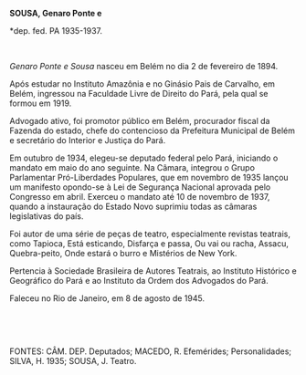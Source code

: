 **SOUSA, Genaro Ponte e**

\*dep. fed. PA 1935-1937.

 

*Genaro Ponte e Sousa* nasceu em Belém no dia 2 de fevereiro de 1894.

Após estudar no Instituto Amazônia e no Ginásio Pais de Carvalho, em
Belém, ingressou na Faculdade Livre de Direito do Pará, pela qual se
formou em 1919.

Advogado ativo, foi promotor público em Belém, procurador fiscal da
Fazenda do estado, chefe do contencioso da Prefeitura Municipal de Belém
e secretário do Interior e Justiça do Pará.

Em outubro de 1934, elegeu-se deputado federal pelo Pará, iniciando o
mandato em maio do ano seguinte. Na Câmara, integrou o Grupo Parlamentar
Pró-Liberdades Populares, que em novembro de 1935 lançou um manifesto
opondo-se à Lei de Segurança Nacional aprovada pelo Congresso em abril.
Exerceu o mandato até 10 de novembro de 1937, quando a instauração do
Estado Novo suprimiu todas as câmaras legislativas do país.

Foi autor de uma série de peças de teatro, especialmente revistas
teatrais, como Tapioca, Está esticando, Disfarça e passa, Ou vai ou
racha, Assacu, Quebra-peito, Onde estará o burro e Mistérios de New
York.

Pertencia à Sociedade Brasileira de Autores Teatrais, ao Instituto
Histórico e Geográfico do Pará e ao Instituto da Ordem dos Advogados do
Pará.

Faleceu no Rio de Janeiro, em 8 de agosto de 1945.

 

 

FONTES: CÂM. DEP. Deputados; MACEDO, R. Efemérides; Personalidades;
SILVA, H. 1935; SOUSA, J. Teatro.

 
